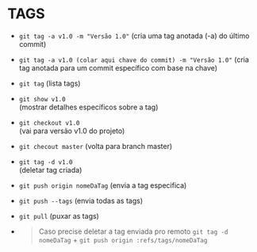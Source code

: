 # TAGS #

* `git tag -a v1.0 -m "Versão 1.0"`
(cria uma tag anotada (-a) do último commit)

* `git tag -a v1.0 (colar aqui chave do commit) -m "Versão 1.0"` 
(cria tag anotada para um commit específico com base na chave)

* `git tag` 
(lista tags)

* `git show v1.0`  
(mostrar detalhes específicos sobre a tag)

* `git checkout v1.0`  
(vai para versão v1.0 do projeto)

* `git checout master` 
(volta para branch master)

* `git tag -d v1.0`  
(deletar tag criada)

* `git push origin nomeDaTag`
(envia a tag especifica)

* `git push --tags`
(envia todas as tags) 

* `git pull`
(puxar as tags)

* > Caso precise deletar a tag enviada pro remoto
`git tag -d nomeDaTag` + `git push origin :refs/tags/nomeDaTag`
